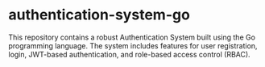 # authentication-system-go
This repository contains a robust Authentication System built using the Go programming language. The system includes features for user registration, login, JWT-based authentication, and role-based access control (RBAC).
